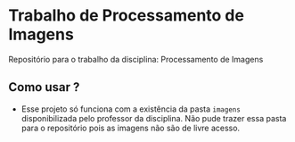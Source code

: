 # Trabalho de Processamento de Imagens

Repositório para o trabalho da disciplina: Processamento de Imagens

## Como usar ?

- Esse projeto só funciona com a existência da pasta `imagens` disponibilizada pelo professor da disciplina. Não pude trazer essa pasta para o repositório pois as imagens não são de livre acesso.
